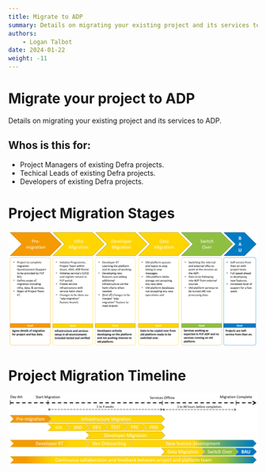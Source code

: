 ```yaml
---
title: Migrate to ADP
summary: Details on migrating your existing project and its services to ADP.
authors:
    - Logan Talbot
date: 2024-01-22
weight: -11
---
```

# Migrate your project to ADP

Details on migrating your existing project and its services to ADP.

## Whos is this for:

- Project Managers of existing Defra projects.
- Techical Leads of existing Defra projects.
- Developers of existing Defra projects.

# Project Migration Stages
![Project Migration Stages](../images/project-migration-stages.PNG)


# Project Migration Timeline
![Project Migration Timeline](../images/project-migration-timeline.PNG)
